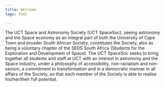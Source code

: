 ```yaml
---
title: Welcome
tags: TeXt

---
```

The UCT Space and Astronomy Society (UCT SpaceSoc), seeing astronomy and the Space economy as an integral part of both the University of Cape Town and broader South African Society, constitutes the Society, also as being a voluntary chapter of the SEDS South Africa (Students for the Exploration and Development of Space). The UCT SpaceSoc seeks to bring together all students and staff at UCT with an interest in astronomy and the Space industry, under a philosophy of accessibility, non-racialism and non-sexism, a commitment to transformation and in a democratic manner in all affairs of the Society, so that each member of the Society is able to realise his/her/their full potential.